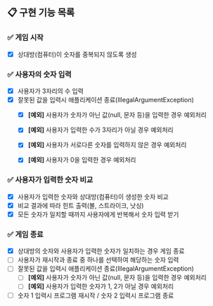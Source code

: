## 📋 구현 기능 목록

### ✅ 게임 시작
+ [x] 상대방(컴퓨터)이 숫자를 중복되지 않도록 생성

### ✅ 사용자의 숫자 입력
+ [x] 사용자가 3자리의 수 입력
+ [x] 잘못된 값을 입력시 애플리케이션 종료(IllegalArgumentException)
  + [x] **[예외]** 사용자가 숫자가 아닌 값(null, 문자 등)을 입력한 경우 예외처리
  + [x] **[예외]** 사용자가 입력한 수가 3자리가 아닐 경우 예외처리
  + [x] **[예외]** 사용자가 서로다른 숫자를 입력하지 않은 경우 예외처리
  + [x] **[예외]** 사용자가 0을 입력한 경우 예외처리


### ✅ 사용자가 입력한 숫자 비교
+ [x] 사용자가 입력한 숫자와 상대방(컴퓨터)이 생성한 숫자 비교
+ [x] 비교 결과에 따라 힌트 출력(볼, 스트라이크, 낫싱)
+ [x] 모든 숫자가 일치할 때까지 사용자에게 반복해서 숫자 입력 받기

### ✅ 게임 종료
+ [x] 상대방의 숫자와 사용자가 입력한 숫자가 일치하는 경우 게임 종료
+ [ ] 사용자가 재시작과 종료 중 하나를 선택하여 해당하는 숫자 입력
+ [ ] 잘못된 값을 입력시 애플리케이션 종료(IllegalArgumentException)
  + [ ] **[예외]** 사용자가 숫자가 아닌 값(null, 문자 등)을 입력한 경우 예외처리
  + [ ] **[예외]** 사용자가 입력한 숫자가 1, 2가 아닐 경우 예외처리
+ [ ] 숫자 1 입력시 프로그램 재시작 / 숫자 2 입력시 프로그램 종료
